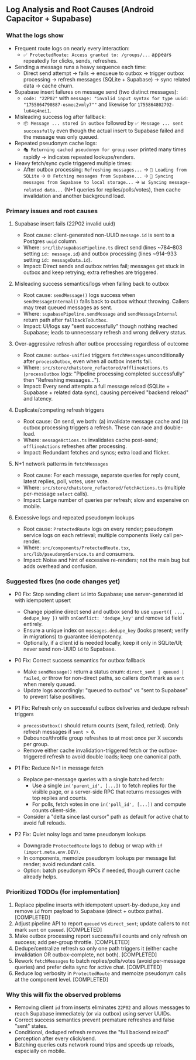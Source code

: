 ## Log Analysis and Root Causes (Android Capacitor + Supabase)

### What the logs show
- Frequent route logs on nearly every interaction:
  - `✅ ProtectedRoute: Access granted to: /groups/...` appears repeatedly for clicks, sends, refreshes.
- Sending a message runs a heavy sequence each time:
  - Direct send attempt → fails → enqueue to outbox → trigger outbox processing → refresh messages (SQLite + Supabase) → sync related data → cache churn.
- Supabase insert failures on message send (two distinct messages):
  - `code: "22P02"` with `message: "invalid input syntax for type uuid: "1755864790887-osmec2vmly7""` and likewise for `1755864802792-lu64q4nei1`.
- Misleading success log after fallback:
  - `📦 Message ... stored in outbox` followed by `✅ Message ... sent successfully` even though the actual insert to Supabase failed and the message was only queued.
- Repeated pseudonym cache logs:
  - `🎭 Returning cached pseudonym for group:user` printed many times rapidly → indicates repeated lookups/renders.
- Heavy fetch/sync cycle triggered multiple times:
  - After outbox processing: `Refreshing messages...` → `📱 Loading from SQLite` → `🌐 Fetching messages from Supabase...` → `🔄 Syncing messages from Supabase to local storage...` → `📊 Syncing message-related data...` (N+1 queries for replies/polls/votes), then cache invalidation and another background load.

### Primary issues and root causes
1) Supabase insert fails (22P02 invalid uuid)
   - Root cause: client-generated non-UUID `message.id` is sent to a Postgres `uuid` column.
   - Where: `src/lib/supabasePipeline.ts` direct send (lines ~784–803 setting `id: message.id`) and outbox processing (lines ~914–933 setting `id: messageData.id`).
   - Impact: Direct sends and outbox retries fail; messages get stuck in outbox and keep retrying; extra refreshes are triggered.

2) Misleading success semantics/logs when falling back to outbox
   - Root cause: `sendMessage()` logs success when `sendMessageInternal()` falls back to outbox without throwing. Callers may treat queued messages as sent.
   - Where: `supabasePipeline.sendMessage` and `sendMessageInternal` return path after `fallbackToOutbox`.
   - Impact: UI/logs say "sent successfully" though nothing reached Supabase; leads to unnecessary refresh and wrong delivery status.

3) Over-aggressive refresh after outbox processing regardless of outcome
   - Root cause: `outbox-unified` triggers `fetchMessages` unconditionally after `processOutbox`, even when all outbox inserts fail.
   - Where: `src/store/chatstore_refactored/offlineActions.ts` (`processOutbox` logs: "Pipeline processing completed successfully" then "Refreshing messages...").
   - Impact: Every send attempts a full message reload (SQLite + Supabase + related data sync), causing perceived "backend reload" and latency.

4) Duplicate/competing refresh triggers
   - Root cause: On send, we both: (a) invalidate message cache and (b) outbox processing triggers a refresh. These can race and double-load.
   - Where: `messageActions.ts` invalidates cache post-send; `offlineActions` refreshes after processing.
   - Impact: Redundant fetches and syncs; extra load and flicker.

5) N+1 network patterns in `fetchMessages`
   - Root cause: For each message, separate queries for reply count, latest replies, poll, votes, user vote.
   - Where: `src/store/chatstore_refactored/fetchActions.ts` (multiple per-message `select` calls).
   - Impact: Large number of queries per refresh; slow and expensive on mobile.

6) Excessive logs and repeated pseudonym lookups
   - Root cause: `ProtectedRoute` logs on every render; pseudonym service logs on each retrieval; multiple components likely call per-render.
   - Where: `src/components/ProtectedRoute.tsx`, `src/lib/pseudonymService.ts` and consumers.
   - Impact: Noise and hint of excessive re-renders; not the main bug but adds overhead and confusion.

### Suggested fixes (no code changes yet)
- P0 Fix: Stop sending client `id` into Supabase; use server-generated id with idempotent upsert
  - Change pipeline direct send and outbox send to use `upsert({ ..., dedupe_key })` with `onConflict: 'dedupe_key'` and remove `id` field entirely.
  - Ensure a unique index on `messages.dedupe_key` (looks present; verify in migrations) to guarantee idempotency.
  - Optionally, if a client id is needed locally, keep it only in SQLite/UI; never send non-UUID `id` to Supabase.

- P0 Fix: Correct success semantics for outbox fallback
  - Make `sendMessage()` return a status enum: `direct_sent | queued | failed`, or throw for non-direct paths, so callers don’t mark as `sent` when merely queued.
  - Update logs accordingly: "queued to outbox" vs "sent to Supabase" to prevent false positives.

- P1 Fix: Refresh only on successful outbox deliveries and dedupe refresh triggers
  - `processOutbox()` should return counts (sent, failed, retried). Only refresh messages if `sent > 0`.
  - Debounce/throttle group refreshes to at most once per X seconds per group.
  - Remove either cache invalidation-triggered fetch or the outbox-triggered refresh to avoid double loads; keep one canonical path.

- P1 Fix: Reduce N+1 in message fetch
  - Replace per-message queries with a single batched fetch:
    - Use a single `in('parent_id', [...])` to fetch replies for the visible page, or a server-side RPC that returns messages with top replies and counts.
    - For polls, fetch votes in one `in('poll_id', [...])` and compute counts client-side.
  - Consider a "delta since last cursor" path as default for active chat to avoid full reloads.

- P2 Fix: Quiet noisy logs and tame pseudonym lookups
  - Downgrade `ProtectedRoute` logs to debug or wrap with `if (import.meta.env.DEV)`.
  - In components, memoize pseudonym lookups per message list render; avoid redundant calls.
  - Option: batch pseudonym RPCs if needed, though current cache already helps.

### Prioritized TODOs (for implementation)
1) Replace pipeline inserts with idempotent upsert-by-dedupe_key and remove `id` from payload to Supabase (direct + outbox paths). [COMPLETED]
2) Adjust pipeline API to report `queued` vs `direct_sent`; update callers to not mark `sent` on `queued`. [COMPLETED]
3) Make outbox processing report success/fail counts and only refresh on success; add per-group throttle. [COMPLETED]
4) Dedupe/centralize refresh so only one path triggers it (either cache invalidation OR outbox-complete, not both). [COMPLETED]
5) Rework `fetchMessages` to batch replies/polls/votes (avoid per-message queries) and prefer delta sync for active chat. [COMPLETED]
6) Reduce log verbosity in `ProtectedRoute` and memoize pseudonym calls at the component level. [COMPLETED]

### Why this will fix the observed problems
- Removing client `id` from inserts eliminates `22P02` and allows messages to reach Supabase immediately (or via outbox) using server UUIDs.
- Correct success semantics prevent premature refreshes and false "sent" states.
- Conditional, deduped refresh removes the "full backend reload" perception after every click/send.
- Batching queries cuts network round trips and speeds up reloads, especially on mobile.


